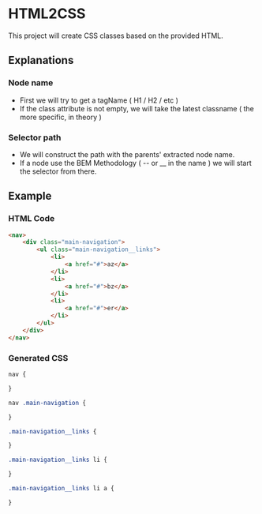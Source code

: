 HTML2CSS
========

This project will create CSS classes based on the provided HTML.

## Explanations

### Node name

* First we will try to get a tagName ( H1 / H2 / etc )
* If the class attribute is not empty, we will take the latest classname ( the more specific, in theory )

### Selector path

* We will construct the path with the parents' extracted node name.
* If a node use the BEM Methodology ( -- or __ in the name ) we will start the selector from there.


## Example

### HTML Code

```html
<nav>
    <div class="main-navigation">
        <ul class="main-navigation__links">
            <li>
                <a href="#">az</a>
            </li>
            <li>
                <a href="#">bz</a>
            </li>
            <li>
                <a href="#">er</a>
            </li>
        </ul>
    </div>
</nav>
```

### Generated CSS

```css
nav {

}

nav .main-navigation {

}

.main-navigation__links {

}

.main-navigation__links li {

}

.main-navigation__links li a {

}
```